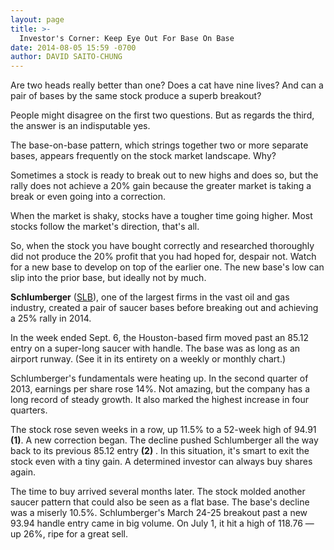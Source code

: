 ```yaml
---
layout: page
title: >-
  Investor's Corner: Keep Eye Out For Base On Base
date: 2014-08-05 15:59 -0700
author: DAVID SAITO-CHUNG
---
```





Are two heads really better than one? Does a cat have nine lives? And can a pair of bases by the same stock produce a superb breakout?


People might disagree on the first two questions. But as regards the third, the answer is an indisputable yes.


The base-on-base pattern, which strings together two or more separate bases, appears frequently on the stock market landscape. Why?


Sometimes a stock is ready to break out to new highs and does so, but the rally does not achieve a 20% gain because the greater market is taking a break or even going into a correction.


When the market is shaky, stocks have a tougher time going higher. Most stocks follow the market's direction, that's all.


So, when the stock you have bought correctly and researched thoroughly did not produce the 20% profit that you had hoped for, despair not. Watch for a new base to develop on top of the earlier one. The new base's low can slip into the prior base, but ideally not by much.


**Schlumberger** ([SLB](https://research.investors.com/quote.aspx?symbol=SLB)), one of the largest firms in the vast oil and gas industry, created a pair of saucer bases before breaking out and achieving a 25% rally in 2014.


In the week ended Sept. 6, the Houston-based firm moved past an 85.12 entry on a super-long saucer with handle. The base was as long as an airport runway. (See it in its entirety on a weekly or monthly chart.)


Schlumberger's fundamentals were heating up. In the second quarter of 2013, earnings per share rose 14%. Not amazing, but the company has a long record of steady growth. It also marked the highest increase in four quarters.


The stock rose seven weeks in a row, up 11.5% to a 52-week high of 94.91 **(1)**. A new correction began. The decline pushed Schlumberger all the way back to its previous 85.12 entry **(2)** . In this situation, it's smart to exit the stock even with a tiny gain. A determined investor can always buy shares again.


The time to buy arrived several months later. The stock molded another saucer pattern that could also be seen as a flat base. The base's decline was a miserly 10.5%. Schlumberger's March 24-25 breakout past a new 93.94 handle entry came in big volume. On July 1, it hit a high of 118.76 — up 26%, ripe for a great sell.




